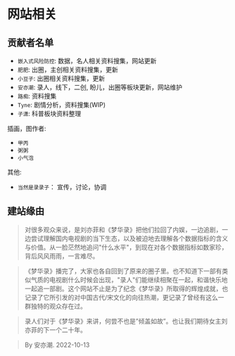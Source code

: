 # 网站相关

## 贡献者名单

* `嵌入式风险防控`: 数据，名人相关资料搜集，网站更新
* `肥肥`: 出圈，主创相关资料搜集，更新
* `小豆子`: 出圈相关资料搜集，更新
* `安亦潮`: 录人，线下，二创, 盼儿，出圈等板块更新，网站维护
* `路痴`: 资料搜集
* `Tyne`: 剧情分析，资料搜集(WIP)
* `子潇`: 科普板块资料整理

插画，图作者:

* `甲丙`
* `粥粥`
* `小气泡`

其他:

* `当然是录录子`： 宣传，讨论，协调



## 建站缘由

> 对很多观众来说，是刘亦菲和《梦华录》把他们拉回了内娱，一边追剧，一边尝试理解国内电视剧的当下生态，以及被迫地去理解各个数据指标的含义与价值。从一脸茫然地追问"什么水平"，到现在对各个数据指标如数家珍，背后风风雨雨，一言难尽。

> 《梦华录》播完了，大家也各自回到了原来的圈子里。也不知道下一部有类似气质的电视剧什么时候会出现，"录人"们能继续相聚在一起，和谐快乐地一起追一部剧。这个网站不止是为了纪念《梦华录》所取得的辉煌成就，也记录了它所引发的对中国古代/宋文化的向往热潮，更记录了曾经有这么一群独特的观众存在过。

> 录人们对于《梦华录》来讲，何尝不也是”倾盖如故”。也让我们期待女主刘亦菲的下一个二十年。

> By 安亦潮. 2022-10-13
